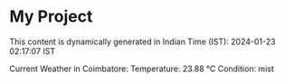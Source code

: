# My Project

This content is dynamically generated in Indian Time (IST): 2024-01-23 02:17:07 IST


Current Weather in Coimbatore:
Temperature: 23.88 °C
Condition: mist
